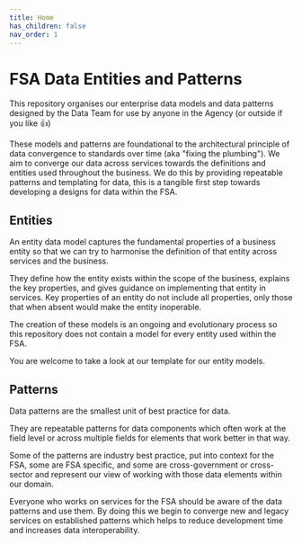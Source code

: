 ```yaml
---
title: Home
has_children: false
nav_order: 1
---
```


# FSA Data Entities and Patterns
This repository organises our enterprise data models and data patterns designed by the Data Team for use by anyone in the Agency (or outside if you like 👍)

These models and patterns are foundational to the architectural principle of data convergence to standards over time (aka "fixing the plumbing"). We aim to converge our data across services towards the definitions and entities used throughout the business. We do this by providing repeatable patterns and templating for data, this is a tangible first step towards developing a designs for data within the FSA.

## Entities
An entity data model captures the fundamental properties of a business entity so that we can try to harmonise the definition of that entity across services and the business.

They define how the entity exists within the scope of the business, explains the key properties, and gives guidance on implementing that entity in services. Key properties of an entity do not include all properties, only those that when absent would make the entity inoperable.

The creation of these models is an ongoing and evolutionary process so this repository does not contain a model for every entity used within the FSA.

You are welcome to take a look at our template for our entity models.

## Patterns
Data patterns are the smallest unit of best practice for data.

They are repeatable patterns for data components which often work at the field level or across multiple fields for elements that work better in that way.

Some of the patterns are industry best practice, put into context for the FSA, some are FSA specific, and some are cross-government or cross-sector and represent our view of working with those data elements within our domain.

Everyone who works on services for the FSA should be aware of the data patterns and use them. By doing this we begin to converge new and legacy services on established patterns which helps to reduce development time and increases data interoperability.
